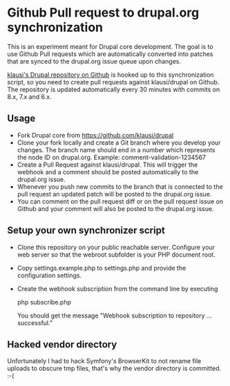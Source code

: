 Github Pull request to drupal.org synchronization
=================================================

This is an experiment meant for Drupal core development. The goal is to use
Github Pull requests which are automatically converted into patches that are
synced to the drupal.org issue queue upon changes.

[klausi's Drupal repository on Github](https://github.com/klausi/drupal) is
hooked up to this synchronization script, so you need to create pull requests
against klausi/drupal on Github. The repository is updated automatically every
30 minutes with commits on 8.x, 7.x and 6.x.

Usage
-----

* Fork Drupal core from https://github.com/klausi/drupal
* Clone your fork locally and create a Git branch where you develop your
  changes. The branch name should end in a number which represents the node ID
  on drupal.org. Example: comment-validation-1234567
* Create a Pull Request against klausi/drupal. This will trigger the webhook
  and a comment should be posted automatically to the drupal.org issue.
* Whenever you push new commits to the branch that is connected to the pull
  request an updated patch will be posted to the drupal.org issue.
* You can comment on the pull request diff or on the pull request issue on
  Github and your comment will also be posted to the drupal.org issue.


Setup your own synchronizer script
----------------------------------

* Clone this repository on your public reachable server. Configure your web
  server so that the webroot subfolder is your PHP document root.
* Copy settings.example.php to settings.php and provide the configuration
  settings.
* Create the webhook subscription from the command line by executing

    php subscribe.php

  You should get the message "Webhook subscription to repository ... successful."


Hacked vendor directory
-----------------------

Unfortunately I had to hack Symfony's BrowserKit to not rename file uploads to
obscure tmp files, that's why the vendor directory is committed. :-(

